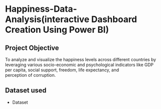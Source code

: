 # Happiness-Data-Analysis(interactive Dashboard Creation Using Power BI)
## Project Objective 
To analyze and visualize the happiness levels across different countries by leveraging various socio-economic and psychological indicators like GDP per capita, social support, freedom, life expectancy, and perception of corruption.
## Dataset used
- <a herf="https://github.com/Sakshisolanki22/Data-Analysis-Dashboard/blob/main/Happiness%20Score%20Data.csv">Dataset</a>
